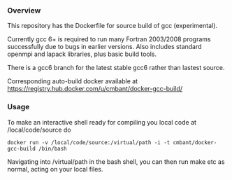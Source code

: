 ### Overview

This repository has the Dockerfile for source build of gcc (experimental).

Currently gcc 6+ is required to run many Fortran 2003/2008 programs successfully due
to bugs in earlier versions. Also includes standard openmpi and lapack libraries,
plus basic build tools.

There is a gcc6 branch for the latest stable gcc6 rather than lastest source.

Corresponding auto-build docker available at
https://registry.hub.docker.com/u/cmbant/docker-gcc-build/

### Usage

To make an interactive shell ready for compiling you local code at /local/code/source
do

    docker run -v /local/code/source:/virtual/path -i -t cmbant/docker-gcc-build /bin/bash

Navigating into /virtual/path in the bash shell, you can then run make etc as normal, acting
on your local files.
